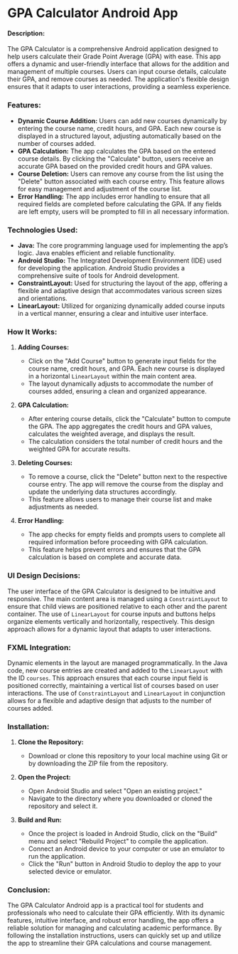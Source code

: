 # GPA Calculator Android App

#### Description:
The GPA Calculator is a comprehensive Android application designed to help users calculate their Grade Point Average (GPA) with ease. This app offers a dynamic and user-friendly interface that allows for the addition and management of multiple courses. Users can input course details, calculate their GPA, and remove courses as needed. The application's flexible design ensures that it adapts to user interactions, providing a seamless experience.

### Features:
- **Dynamic Course Addition:** Users can add new courses dynamically by entering the course name, credit hours, and GPA. Each new course is displayed in a structured layout, adjusting automatically based on the number of courses added.
- **GPA Calculation:** The app calculates the GPA based on the entered course details. By clicking the "Calculate" button, users receive an accurate GPA based on the provided credit hours and GPA values.
- **Course Deletion:** Users can remove any course from the list using the "Delete" button associated with each course entry. This feature allows for easy management and adjustment of the course list.
- **Error Handling:** The app includes error handling to ensure that all required fields are completed before calculating the GPA. If any fields are left empty, users will be prompted to fill in all necessary information.

### Technologies Used:
- **Java:** The core programming language used for implementing the app’s logic. Java enables efficient and reliable functionality.
- **Android Studio:** The Integrated Development Environment (IDE) used for developing the application. Android Studio provides a comprehensive suite of tools for Android development.
- **ConstraintLayout:** Used for structuring the layout of the app, offering a flexible and adaptive design that accommodates various screen sizes and orientations.
- **LinearLayout:** Utilized for organizing dynamically added course inputs in a vertical manner, ensuring a clear and intuitive user interface.

### How It Works:
1. **Adding Courses:**
   - Click on the "Add Course" button to generate input fields for the course name, credit hours, and GPA. Each new course is displayed in a horizontal `LinearLayout` within the main content area.
   - The layout dynamically adjusts to accommodate the number of courses added, ensuring a clean and organized appearance.

2. **GPA Calculation:**
   - After entering course details, click the "Calculate" button to compute the GPA. The app aggregates the credit hours and GPA values, calculates the weighted average, and displays the result.
   - The calculation considers the total number of credit hours and the weighted GPA for accurate results.

3. **Deleting Courses:**
   - To remove a course, click the "Delete" button next to the respective course entry. The app will remove the course from the display and update the underlying data structures accordingly.
   - This feature allows users to manage their course list and make adjustments as needed.

4. **Error Handling:**
   - The app checks for empty fields and prompts users to complete all required information before proceeding with GPA calculation.
   - This feature helps prevent errors and ensures that the GPA calculation is based on complete and accurate data.

### UI Design Decisions:
The user interface of the GPA Calculator is designed to be intuitive and responsive. The main content area is managed using a `ConstraintLayout` to ensure that child views are positioned relative to each other and the parent container. The use of `LinearLayout` for course inputs and buttons helps organize elements vertically and horizontally, respectively. This design approach allows for a dynamic layout that adapts to user interactions.

### FXML Integration:
Dynamic elements in the layout are managed programmatically. In the Java code, new course entries are created and added to the `LinearLayout` with the ID `courses`. This approach ensures that each course input field is positioned correctly, maintaining a vertical list of courses based on user interactions. The use of `ConstraintLayout` and `LinearLayout` in conjunction allows for a flexible and adaptive design that adjusts to the number of courses added.

### Installation:
1. **Clone the Repository:**
   - Download or clone this repository to your local machine using Git or by downloading the ZIP file from the repository.

2. **Open the Project:**
   - Open Android Studio and select "Open an existing project."
   - Navigate to the directory where you downloaded or cloned the repository and select it.

3. **Build and Run:**
   - Once the project is loaded in Android Studio, click on the "Build" menu and select "Rebuild Project" to compile the application.
   - Connect an Android device to your computer or use an emulator to run the application.
   - Click the "Run" button in Android Studio to deploy the app to your selected device or emulator.

### Conclusion:
The GPA Calculator Android app is a practical tool for students and professionals who need to calculate their GPA efficiently. With its dynamic features, intuitive interface, and robust error handling, the app offers a reliable solution for managing and calculating academic performance. By following the installation instructions, users can quickly set up and utilize the app to streamline their GPA calculations and course management.

